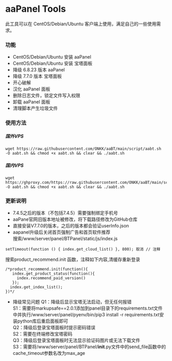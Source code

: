 # aaPanel Tools

此工具可以在 CentOS/Debian/Ubuntu 客户端上使用，满足自己的一些使用需求。

### 功能

- CentOS/Debian/Ubuntu 安装 aaPanel
- CentOS/Debian/Ubuntu 安装 宝塔面板
- 降级 6.8.23 版本 aaPanel
- 降级 7.7.0  版本 宝塔面板
- 开心破解
- 汉化 aaPanel 面板
- 删除日志文件，锁定文件写入权限
- 卸载 aaPanel 面板
- 清理脚本产生垃圾文件

### 使用方法

##### 国外VPS
~~~
wget https://raw.githubusercontent.com/ONKK/aaBT/main/script/aabt.sh  -O aabt.sh && chmod +x aabt.sh && clear && ./aabt.sh
~~~
##### 国内VPS
~~~
wget https://ghproxy.com/https://raw.githubusercontent.com/ONKK/aaBT/main/script/aabt.sh  -O aabt.sh && chmod +x aabt.sh && clear && ./aabt.sh
~~~

### 更新说明

- 7.4.5之后的版本（不包括7.4.5）需要强制绑定手机号
- aaPane官网旧版本地址被修改，将下载路径修改为GitHub仓库
- 直接安装V7.7.0的版本，之后的版本都会验证userInfo.json
- aapanel升级后关闭首页强制广告和首页软件推荐  
搜索/www/server/panel/BTPanel/static/js/index.js  
~~~
setTimeout(function () { index.get_cloud_list() }, 800); 取消 // 注释
~~~
搜索product_recommend.init 函数，注释如下内容,清缓存重新登录  
~~~
/*product_recommend.init(function(){
   index.get_product_status(function(){
     index.recommend_paid_version()
   });
  index.get_index_list();
})*/
~~~
- 降级常见问题
Q1：降级后显示宝塔无法启动，但无任何报错  
S1：需要将markupsafe==2.0.1添加到panel目录下的requirements.txt文件中并执行/www/server/panel/pyenv/bin/pip3 install -r requirements.txt安装python库后重启面板即可  
Q2：降级后登录宝塔面板时提示密码错误  
S2：需要在终端修改宝塔密码  
Q3：降级后登录宝塔面板时无法显示验证码图片或无法下载文件  
S3：需要将/www/server/panel/BTPanel/__init__.py文件中的send_file函数中的cache_timeout参数名改为max_age